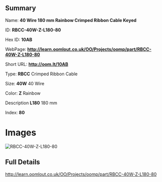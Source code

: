 

## Summary
 
Name: __40 Wire 180 mm Rainbow Crimped Ribbon Cable Keyed__

ID: __RBCC-40W-Z-L180-80__

Hex ID: __10AB__

WebPage: __http://learn.oomlout.co.uk/OO/Projects/oomp/part/RBCC-40W-Z-L180-80__

Short URL: __http://oom.lt/10AB__


Type: __RBCC__ Crimped Ribbon Cable 

Size: __40W__ 40 Wire 

Color: __Z__ Rainbow 

Description __L180__ 180 mm 

Index: __80__


# Images
![RBCC-40W-Z-L180-80](http://oomlout.com/oomp-gen/parts/RBCC-40W-Z-L180-80/RBCC-40W-Z-L180-80_420.jpg)



## Full Details

 http://learn.oomlout.co.uk/OO/Projects/oomp/part/RBCC-40W-Z-L180-80














